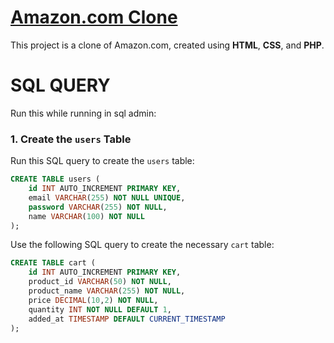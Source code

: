 # [Amazon.com Clone](https://www.amazon.com/)

This project is a clone of Amazon.com, created using **HTML**, **CSS**, and **PHP**. 


# SQL QUERY 
Run this while running in sql admin:
 
### 1. Create the `users` Table

Run this SQL query to create the `users` table:

```sql
CREATE TABLE users (
    id INT AUTO_INCREMENT PRIMARY KEY,
    email VARCHAR(255) NOT NULL UNIQUE,
    password VARCHAR(255) NOT NULL,
    name VARCHAR(100) NOT NULL
);
```

Use the following SQL query to create the necessary `cart` table:

```sql
CREATE TABLE cart (
    id INT AUTO_INCREMENT PRIMARY KEY,
    product_id VARCHAR(50) NOT NULL,
    product_name VARCHAR(255) NOT NULL,
    price DECIMAL(10,2) NOT NULL,
    quantity INT NOT NULL DEFAULT 1,
    added_at TIMESTAMP DEFAULT CURRENT_TIMESTAMP
);
```
